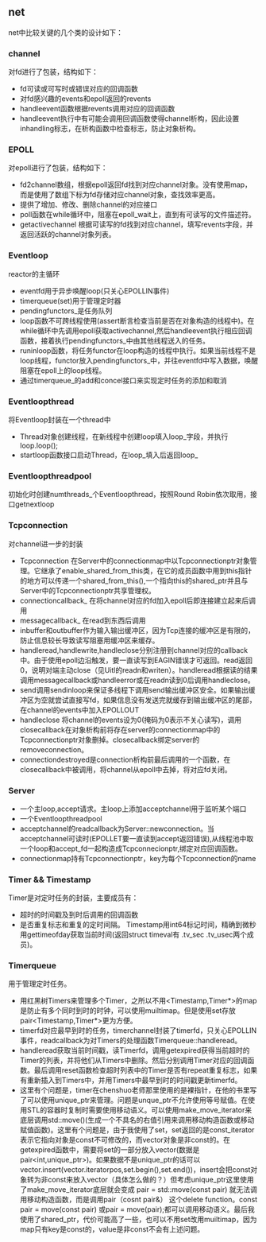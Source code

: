 ## net
net中比较关键的几个类的设计如下：

### channel
对fd进行了包装，结构如下：
* fd可读或可写时或错误对应的回调函数
* 对fd感兴趣的events和epoll返回的revents
* handleevent函数根据revents调用对应的回调函数
* handleevent执行中有可能会调用回调函数使得channel析构，因此设置inhandling标志，在析构函数中检查标志，防止对象析构。

### EPOLL
对epoll进行了包装，结构如下：
* fd2channel数组，根据epoll返回fd找到对应channel对象。没有使用map，而是使用了数组下标为fd存储对应channel对象，查找效率更高。
* 提供了增加、修改、删除channel的对应接口
* poll函数在while循环中，阻塞在epoll_wait上，直到有可读写的文件描述符。
* getactivechannel 根据可读写的fd找到对应channel，填写revents字段，并返回活跃的channel对象列表。


### Eventloop
reactor的主循环
* eventfd用于异步唤醒loop(只关心EPOLLIN事件) 
* timerqueue(set)用于管理定时器 
* pendingfunctors_是任务队列
* loop函数不可跨线程使用(assert断言检查当前是否在对象构造的线程中)。在while循环中先调用epoll获取activechannel,然后handleevent执行相应回调函数，接着执行pendingfunctors_中由其他线程送入的任务。
* runinloop函数，将任务functor在loop构造的线程中执行。如果当前线程不是loop线程，functor放入pendingfunctors_中，并往eventfd中写入数据，唤醒阻塞在epoll上的loop线程。
* 通过timerqueue_的add和concel接口来实现定时任务的添加和取消


### Eventloopthread
将Eventloop封装在一个thread中
* Thread对象创建线程，在新线程中创建loop填入loop_字段，并执行loop.loop();
* startloop函数接口启动Thread，在loop_填入后返回loop_

### Eventloopthreadpool
初始化时创建numthreads_个Eventloopthread，按照Round Robin依次取用，接口getnextloop

### Tcpconnection
对channel进一步的封装
* Tcpconnection 在Server中的connectionmap中以Tcpconnectionptr对象管理。它继承了enable_shared_from_this类，在它的成员函数中用到this指针的地方可以传递一个shared_from_this(),一个指向this的shared_ptr并且与Server中的Tcpconnectionptr共享管理权。
* connectioncallback_ 在将channel对应的fd加入epoll后即连接建立起来后调用
* messagecallback_ 在read到东西后调用
* inbuffer和outbuffer作为输入输出缓冲区，因为Tcp连接的缓冲区是有限的，防止信息较长导致读写阻塞用缓冲区来缓存。
* handleread,handlewrite,handleclose分别注册到channel对应的callback中。由于使用epoll边沿触发，要一直读写到EAGIN错误才可返回。read返回0，说明对端主动close（见Uitl的readn和writen）。handleread根据读的结果调用messagecallback或handleerror或在readn读到0后调用handleclose。
* send调用sendinloop来保证多线程下调用send输出缓冲区安全。如果输出缓冲区为空就尝试直接写fd，如果信息没有发送完就缓存到输出缓冲区的尾部，在channel的events中加入EPOLLOUT
* handleclose 将channel的events设为0(掩码为0表示不关心读写)，调用closecallback在对象析构前将存在server的connectionmap中的Tcpconnectionptr对象删掉。closecallback绑定server的removeconnection。
* connectiondestroyed是connection析构前最后调用的一个函数，在closecallback中被调用，将channel从epoll中去掉，将对应fd关闭。


### Server
* 一个主loop,accept请求。主loop上添加acceptchannel用于监听某个端口
* 一个Eventloopthreadpool 
* acceptchannel的readcallback为Server::newconnection。当acceptchannel可读时(EPOLLET要一直读到accept返回错误),从线程池中取一个loop和accept_fd一起构造成Tcpconnecionptr,绑定对应回调函数。
* connectionmap持有Tcpconnectionptr，key为每个Tcpconnection的name

### Timer && Timestamp
Timer是对定时任务的封装，主要成员有：
* 超时的时间戳及到时后调用的回调函数
* 是否重复标志和重复的定时间隔。
Timestamp用int64标记时间，精确到微秒 用gettimeofday获取当前时间(返回struct timeval有 .tv_sec .tv_usec两个成员)。

### Timerqueue
用于管理定时任务。
* 用红黑树Timers来管理多个Timer，之所以不用<Timestamp,Timer*>的map是防止有多个同时到时的时钟，可以使用muiltimap。但是使用set存放pair<Timestamp,Timer*>更为方便。
* timerfd对应最早到时的任务，timerchannel封装了timerfd，只关心EPOLLIN事件，readcallback为对Timers的处理函数Timerqueue::handleread。
* handleread获取当前时间戳，读Timerfd，调用getexpired获得当前超时的Timer的列表，并将他们从Timers中删除。然后分别调用Timer对应的回调函数。最后调用reset函数检查超时列表中的Timer是否有repeat重复标志，如果有重新插入到Timers中，并用Timers中最早到时的时间戳更新timerfd。
* 这里有个问题是，timer在chenshuo老师那里使用的是裸指针，在他的书里写了可以使用unique_ptr来管理。问题是unque_ptr不允许使用等号赋值。在使用STL的容器时复制时需要使用移动语义。可以使用make_move_iterator来底层调用std::move()(生成一个不具名的右值引用来调用移动构造函数或移动赋值函数)。这里有个问题是，由于我使用了set，set返回的是const_iterator表示它指向对象是const不可修改的，而vector对象是非const的。在getexpired函数中，需要将set的一部分放入vector(数据是pair<int,unique_ptr>)。如果数据不是unique_ptr的话可以vector.insert(vector.iteratorpos,set.begin(),set.end())，insert会把const对象转为非const来放入vector（具体怎么做的？）但考虑unique_ptr这里使用了make_move_iterator底层就会变成 pair = std::move(const pair) 就无法调用移动构造函数，而是调用pair（cosnt pair&） 这个delete function。const pair = move(const pair) 或pair = move(pair);都可以调用移动语义。最后我使用了shared_ptr，代价可能高了一些，也可以不用set改用muiltimap，因为map只有key是const的，value是非const不会有上述问题。



